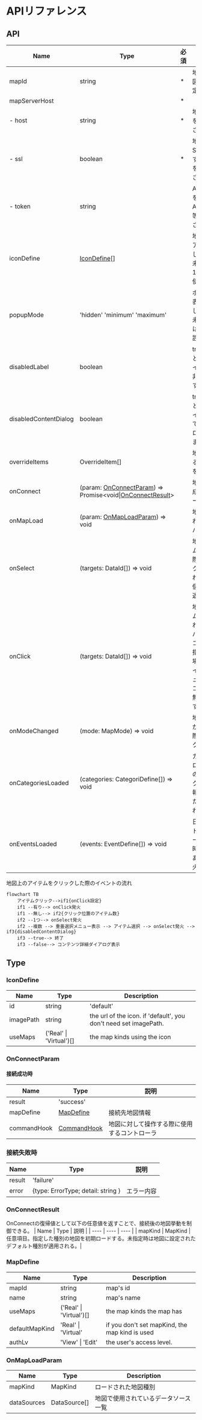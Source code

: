 # APIリファレンス

## API
| Name | Type | 必須 | 説明 |
| ---- | ---- | ---- | ---- |
| mapId | string | * | 地図IDまたは地図Alias名を設定してください |
| mapServerHost | | * | |
| - host | string | * | 地図サーバー名を設定してください |
| - ssl | boolean | * | 地図サーバーにSSL通信で接続する場合はtrueを指定してください |
| - token | string | | Auth0等で認証を行う場合は、Auth0トークン等を渡してください |
| iconDefine | [IconDefine](#icondefine)[] |  | 地図で使用するアイコンを指定してください。未指定の場合は1種類のピンが使われます。 |
| popupMode | 'hidden' 'minimum' 'maximum' | | ポップアップの表示方式を指定してください。未指定時は'maximum'が設定されます。 |
| disabledLabel | boolean | | trueを指定すると、地図上のアイテムの名前が非表示になります |
| disabledContentDialog | boolean | | trueを指定すると、地図上でアイテムを選択しても詳細ダイアログは表示されません |
| overrideItems | OverrideItem[] | | 地図上に表示するアイテム情報を上書きします |
| onConnect | (param: [OnConnectParam](#onconnectparam)) => Promise<void\|[OnConnectResult](#onconnectresult)> | | 地図への接続が成功した際のコールバック |
| onMapLoad | (param: [OnMapLoadParam](#onmaploadparam)) => void | | 地図がロードされた際のコールバック |
| onSelect | (targets: DataId[]) => void | | 地図上のアイテムが選択された際のコールバック。選択解除された場合は、0個のtargetsを返す |
| onClick | (targets: DataId[]) => void | | 地図上のアイテムがクリックされた際のコールバック。 このコールバックが指定されている場合は、重畳アイテム選択メニューとonSelectコールバックは無効になります。|
| onModeChanged | (mode: MapMode) => void | | 地図表示モードが切り替わった際のコールバック |
| onCategoriesLoaded | (categories: CategoriDefine[]) => void | | カテゴリ情報がロードされた際のコールバック。カテゴリ情報に更新があった場合も発火されます。 |
| onEventsLoaded | (events: EventDefine[]) => void | | 日時情報がロードされた際のコールバック。日時情報に更新があった場合も発火されます |

地図上のアイテムをクリックした際のイベントの流れ
```mermaid
flowchart TB
    アイテムクリック-->if1{onClick設定}
    if1 --有り--> onClick発火
    if1 --無し--> if2{クリック位置のアイテム数}
    if2 --1つ--> onSelect発火
    if2 --複数 --> 重畳選択メニュー表示 --> アイテム選択 --> onSelect発火 --> if3{disabledContentDialog}
    if3 --true--> 終了
    if3 --false--> コンテンツ詳細ダイアログ表示

```

## Type
### IconDefine
| Name | Type | Description |
| ---- | ---- | ---- |
| id | string | 'default' | the icon id. when 'default', you can use default icon. |
| imagePath | string | the url of the icon. if 'default', you don't need set imagePath. |
| useMaps | ('Real' \| 'Virtual')[] | the map kinds using the icon |

### OnConnectParam
#### 接続成功時
| Name | Type | 説明 |
| ---- | ---- | ---- |
| result | 'success' | |
| mapDefine | [MapDefine](#mapdefine) | 接続先地図情報 |
| commandHook | [CommandHook](./Command_jp.md) | 地図に対して操作する際に使用するコントローラ |

### 接続失敗時
| Name | Type | 説明 |
| ---- | ---- | ---- |
| result | 'failure' | |
| error | {type: ErrorType; detail: string } | エラー内容 |

### OnConnectResult
OnConnectの復帰値として以下の任意値を返すことで、接続後の地図挙動を制御できる。
| Name | Type | 説明 |
| ---- | ---- | ---- |
| mapKind | MapKind | 任意項目。指定した種別の地図を初期ロードする。未指定時は地図に設定されたデフォルト種別が適用される。|


### MapDefine
| Name | Type | Description |
| ---- | ---- | ---- |
| mapId | string | map's id |
| name | string | map's name |
| useMaps | ('Real' \| 'Virtual')[] | the map kinds the map has |
| defaultMapKind | 'Real' \| 'Virtual' | if you don't set mapKind, the map kind is used |
| authLv | 'View' \| 'Edit' | the user's access level. |

### OnMapLoadParam
| Name | Type | Description |
| ---- | ---- | ---- |
| mapKind | MapKind | ロードされた地図種別 |
| dataSources | DataSource[] | 地図で使用されているデータソース一覧 |


